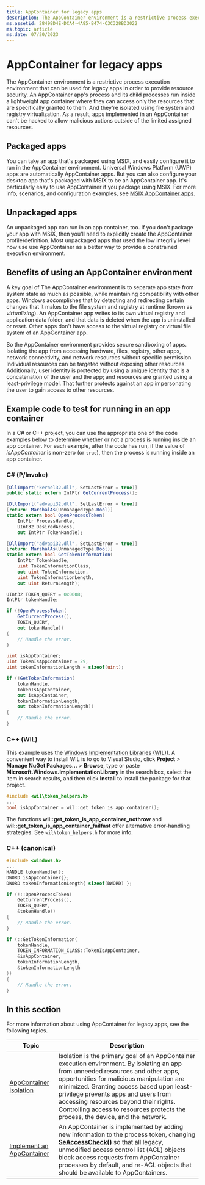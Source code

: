 ```yaml
---
title: AppContainer for legacy apps
description: The AppContainer environment is a restrictive process execution environment that can be used for legacy apps in order to provide resource security.
ms.assetid: 28498D4E-DCA4-4A85-B474-C3C328BD3022
ms.topic: article
ms.date: 07/20/2023
---
```


# AppContainer for legacy apps

The AppContainer environment is a restrictive process execution environment that can be used for legacy apps in order to provide resource security. An AppContainer app's process and its child processes run inside a lightweight app container where they can access only the resources that are specifically granted to them. And they're isolated using file system and registry virtualization. As a result, apps implemented in an AppContainer can't be hacked to allow malicious actions outside of the limited assigned resources.

## Packaged apps

You can take an app that's packaged using MSIX, and easily configure it to run in the AppContainer environment. Universal Windows Platform (UWP) apps are automatically AppContainer apps. But you can also configure your desktop app that's packaged with MSIX to be an AppContainer app. It's particularly easy to use AppContainer if you package using MSIX. For more info, scenarios, and configuration examples, see [MSIX AppContainer apps](/windows/msix/msix-container).

## Unpackaged apps

An unpackaged app can run in an app container, too. If you don't package your app with MSIX, then you'll need to explicitly create the AppContainer profile/definition. Most unpackaged apps that used the low integrily level now use use AppContainer as a better way to provide a constrained execution environment.

## Benefits of using an AppContainer environment

A key goal of The AppContainer environment is to separate app state from system state as much as possible, while maintaining compatibility with other apps. Windows accomplishes that by detecting and redirecting certain changes that it makes to the file system and registry at runtime (known as *virtualizing*). An AppContainer app writes to its own virtual registry and application data folder, and that data is deleted when the app is uninstalled or reset. Other apps don't have access to the virtual registry or virtual file system of an AppContainer app.

So the AppContainer environment provides secure sandboxing of apps. Isolating the app from accessing hardware, files, registry, other apps, network connectivity, and network resources without specific permission. Individual resources can be targeted without exposing other resources. Additionally, user identity is protected by using a unique identity that is a concatenation of the user and the app; and resources are granted using a least-privilege model. That further protects against an app impersonating the user to gain access to other resources.

## Example code to test for running in an app container

In a C# or C++ project, you can use the appropriate one of the code examples below to determine whether or not a process is running inside an app container. For each example, after the code has run, if the value of *isAppContainer* is non-zero (or `true`), then the process is running inside an app container.

### C# (P/Invoke)

```csharp
[DllImport("kernel32.dll", SetLastError = true)]
public static extern IntPtr GetCurrentProcess();

[DllImport("advapi32.dll", SetLastError = true)]
[return: MarshalAs(UnmanagedType.Bool)]
static extern bool OpenProcessToken(
    IntPtr ProcessHandle,
    UInt32 DesiredAccess,
    out IntPtr TokenHandle);

[DllImport("advapi32.dll", SetLastError = true)]
[return: MarshalAs(UnmanagedType.Bool)]
static extern bool GetTokenInformation(
    IntPtr TokenHandle,
    uint TokenInformationClass,
    out uint TokenInformation,
    uint TokenInformationLength,
    out uint ReturnLength);

UInt32 TOKEN_QUERY = 0x0008;
IntPtr tokenHandle;

if (!OpenProcessToken(
    GetCurrentProcess(),
    TOKEN_QUERY,
    out tokenHandle))
{
    // Handle the error.
}

uint isAppContainer;
uint TokenIsAppContainer = 29;
uint tokenInformationLength = sizeof(uint);

if (!GetTokenInformation(
    tokenHandle,
    TokenIsAppContainer,
    out isAppContainer,
    tokenInformationLength,
    out tokenInformationLength))
{
    // Handle the error.
}
```

### C++ (WIL)

This example uses the [Windows Implementation Libraries (WIL)](https://github.com/Microsoft/wil)). A convenient way to install WIL is to go to Visual Studio, click **Project** \> **Manage NuGet Packages...** \> **Browse**, type or paste **Microsoft.Windows.ImplementationLibrary** in the search box, select the item in search results, and then click **Install** to install the package for that project.

```cpp
#include <wil\token_helpers.h>
...
bool isAppContainer = wil::get_token_is_app_container();
```

The functions **wil::get_token_is_app_container_nothrow** and **wil::get_token_is_app_container_failfast** offer alternative error-handling strategies. See `wil\token_helpers.h` for more info.

### C++ (canonical)

```cpp
#include <windows.h>
...
HANDLE tokenHandle{};
DWORD isAppContainer{};
DWORD tokenInformationLength{ sizeof(DWORD) };

if (!::OpenProcessToken(
    GetCurrentProcess(),
    TOKEN_QUERY,
    &tokenHandle))
{
    // Handle the error.
}

if (::GetTokenInformation(
    tokenHandle,
    TOKEN_INFORMATION_CLASS::TokenIsAppContainer,
    &isAppContainer,
    tokenInformationLength,
    &tokenInformationLength
))
{
    // Handle the error.
}
```

## In this section

For more information about using AppContainer for legacy apps, see the following topics.

| Topic | Description |
|-|-|
| [AppContainer isolation](appcontainer-isolation.md) | Isolation is the primary goal of an AppContainer execution environment. By isolating an app from unneeded resources and other apps, opportunities for malicious manipulation are minimized. Granting access based upon least-privilege prevents apps and users from accessing resources beyond their rights. Controlling access to resources protects the process, the device, and the network. |
| [Implement an AppContainer](implementing-an-appcontainer.md) | An AppContainer is implemented by adding new information to the process token, changing [**SeAccessCheck()**](/windows-hardware/drivers/ddi/content/wdm/nf-wdm-seaccesscheck) so that all legacy, unmodified access control list (ACL) objects block access requests from AppContainer processes by default, and re-ACL objects that should be available to AppContainers. |
